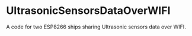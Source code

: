 # UltrasonicSensorsDataOverWIFI
A code for two ESP8266 ships sharing Ultrasonic sensors data over WIFI.
